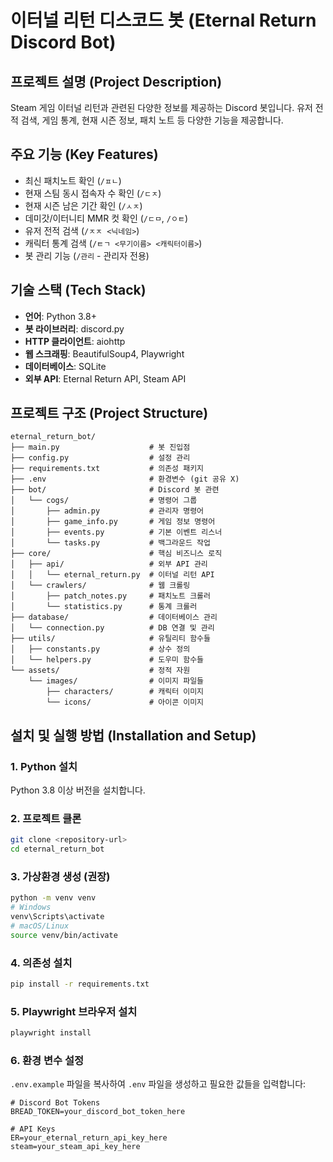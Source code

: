 # 이터널 리턴 디스코드 봇 (Eternal Return Discord Bot)

## 프로젝트 설명 (Project Description)

Steam 게임 이터널 리턴과 관련된 다양한 정보를 제공하는 Discord 봇입니다. 유저 전적 검색, 게임 통계, 현재 시즌 정보, 패치 노트 등 다양한 기능을 제공합니다.

## 주요 기능 (Key Features)

- 최신 패치노트 확인 (`/ㅍㄴ`)
- 현재 스팀 동시 접속자 수 확인 (`/ㄷㅈ`)
- 현재 시즌 남은 기간 확인 (`/ㅅㅈ`)
- 데미갓/이터니티 MMR 컷 확인 (`/ㄷㅁ`, `/ㅇㅌ`)
- 유저 전적 검색 (`/ㅈㅈ <닉네임>`)
- 캐릭터 통계 검색 (`/ㅌㄱ <무기이름> <캐릭터이름>`)
- 봇 관리 기능 (`/관리` - 관리자 전용)

## 기술 스택 (Tech Stack)

- **언어**: Python 3.8+
- **봇 라이브러리**: discord.py
- **HTTP 클라이언트**: aiohttp
- **웹 스크래핑**: BeautifulSoup4, Playwright
- **데이터베이스**: SQLite
- **외부 API**: Eternal Return API, Steam API

## 프로젝트 구조 (Project Structure)

```
eternal_return_bot/
├── main.py                    # 봇 진입점
├── config.py                  # 설정 관리
├── requirements.txt           # 의존성 패키지
├── .env                       # 환경변수 (git 공유 X)
├── bot/                       # Discord 봇 관련
│   └── cogs/                  # 명령어 그룹
│       ├── admin.py           # 관리자 명령어
│       ├── game_info.py       # 게임 정보 명령어
│       ├── events.py          # 기본 이벤트 리스너
│       └── tasks.py           # 백그라운드 작업
├── core/                      # 핵심 비즈니스 로직
│   ├── api/                   # 외부 API 관리
│   │   └── eternal_return.py  # 이터널 리턴 API
│   └── crawlers/              # 웹 크롤링
│       ├── patch_notes.py     # 패치노트 크롤러
│       └── statistics.py      # 통계 크롤러
├── database/                  # 데이터베이스 관리
│   └── connection.py          # DB 연결 및 관리
├── utils/                     # 유틸리티 함수들
│   ├── constants.py           # 상수 정의
│   └── helpers.py             # 도우미 함수들
└── assets/                    # 정적 자원
    └── images/                # 이미지 파일들
        ├── characters/        # 캐릭터 이미지
        └── icons/             # 아이콘 이미지
```

## 설치 및 실행 방법 (Installation and Setup)

### 1. Python 설치

Python 3.8 이상 버전을 설치합니다.

### 2. 프로젝트 클론

```bash
git clone <repository-url>
cd eternal_return_bot
```

### 3. 가상환경 생성 (권장)

```bash
python -m venv venv
# Windows
venv\Scripts\activate
# macOS/Linux
source venv/bin/activate
```

### 4. 의존성 설치

```bash
pip install -r requirements.txt
```

### 5. Playwright 브라우저 설치

```bash
playwright install
```

### 6. 환경 변수 설정

`.env.example` 파일을 복사하여 `.env` 파일을 생성하고 필요한 값들을 입력합니다:

```env
# Discord Bot Tokens
BREAD_TOKEN=your_discord_bot_token_here

# API Keys
ER=your_eternal_return_api_key_here
steam=your_steam_api_key_here
```

